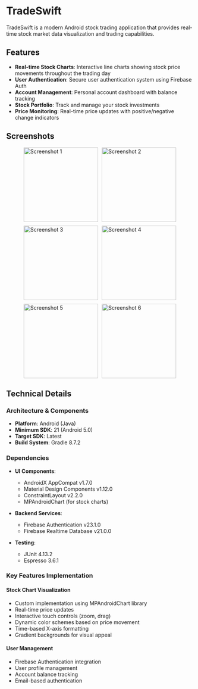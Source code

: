# TradeSwift

TradeSwift is a modern Android stock trading application that provides real-time stock market data visualization and trading capabilities.

## Features

- **Real-time Stock Charts**: Interactive line charts showing stock price movements throughout the trading day
- **User Authentication**: Secure user authentication system using Firebase Auth
- **Account Management**: Personal account dashboard with balance tracking
- **Stock Portfolio**: Track and manage your stock investments
- **Price Monitoring**: Real-time price updates with positive/negative change indicators
  
## Screenshots



<div style="display: flex; flex-wrap: wrap; gap: 10px; justify-content: center;">
  <img src="https://github.com/user-attachments/assets/b8932062-70fb-4909-86eb-97e64ff8c0c1" alt="Screenshot 1" width="200" />
  <img src="https://github.com/user-attachments/assets/0848a013-61e1-4755-997b-be1e754a310e" alt="Screenshot 2" width="200" />
  <img src="https://github.com/user-attachments/assets/49480fa0-ef7c-46ea-8860-ab5bea8bc273" alt="Screenshot 3" width="200" />
  <img src="https://github.com/user-attachments/assets/196dfecf-dcc0-4d55-a40b-413790a53233" alt="Screenshot 4" width="200" />
  <img src="https://github.com/user-attachments/assets/881ca1ae-fdb8-4b44-b849-1febddb05055" alt="Screenshot 5" width="200" />
  <img src="https://github.com/user-attachments/assets/53166668-8632-4784-bccb-0e9aaffaed9f" alt="Screenshot 6" width="200" />
</div>



## Technical Details

### Architecture & Components

- **Platform**: Android (Java)
- **Minimum SDK**: 21 (Android 5.0)
- **Target SDK**: Latest
- **Build System**: Gradle 8.7.2

### Dependencies

- **UI Components**:
  - AndroidX AppCompat v1.7.0
  - Material Design Components v1.12.0
  - ConstraintLayout v2.2.0
  - MPAndroidChart (for stock charts)

- **Backend Services**:
  - Firebase Authentication v23.1.0
  - Firebase Realtime Database v21.0.0

- **Testing**:
  - JUnit 4.13.2
  - Espresso 3.6.1

### Key Features Implementation

#### Stock Chart Visualization
- Custom implementation using MPAndroidChart library
- Real-time price updates
- Interactive touch controls (zoom, drag)
- Dynamic color schemes based on price movement
- Time-based X-axis formatting
- Gradient backgrounds for visual appeal

#### User Management
- Firebase Authentication integration
- User profile management
- Account balance tracking
- Email-based authentication

